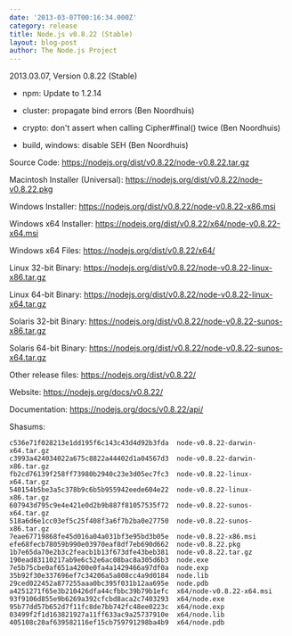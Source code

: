 ```yaml
---
date: '2013-03-07T00:16:34.000Z'
category: release
title: Node.js v0.8.22 (Stable)
layout: blog-post
author: The Node.js Project
---
```


2013.03.07, Version 0.8.22 (Stable)

- npm: Update to 1.2.14

- cluster: propagate bind errors (Ben Noordhuis)

- crypto: don't assert when calling Cipher#final() twice (Ben Noordhuis)

- build, windows: disable SEH (Ben Noordhuis)

Source Code: https://nodejs.org/dist/v0.8.22/node-v0.8.22.tar.gz

Macintosh Installer (Universal): https://nodejs.org/dist/v0.8.22/node-v0.8.22.pkg

Windows Installer: https://nodejs.org/dist/v0.8.22/node-v0.8.22-x86.msi

Windows x64 Installer: https://nodejs.org/dist/v0.8.22/x64/node-v0.8.22-x64.msi

Windows x64 Files: https://nodejs.org/dist/v0.8.22/x64/

Linux 32-bit Binary: https://nodejs.org/dist/v0.8.22/node-v0.8.22-linux-x86.tar.gz

Linux 64-bit Binary: https://nodejs.org/dist/v0.8.22/node-v0.8.22-linux-x64.tar.gz

Solaris 32-bit Binary: https://nodejs.org/dist/v0.8.22/node-v0.8.22-sunos-x86.tar.gz

Solaris 64-bit Binary: https://nodejs.org/dist/v0.8.22/node-v0.8.22-sunos-x64.tar.gz

Other release files: https://nodejs.org/dist/v0.8.22/

Website: https://nodejs.org/docs/v0.8.22/

Documentation: https://nodejs.org/docs/v0.8.22/api/

Shasums:

```
c536e71f028213e1dd195f6c143c43d4d92b3fda  node-v0.8.22-darwin-x64.tar.gz
c3993a424034022a675c8822a44402d1a04567d3  node-v0.8.22-darwin-x86.tar.gz
fb2cd76139f258ff73980b2940c23e3d05ec7fc3  node-v0.8.22-linux-x64.tar.gz
540154b5be3a5c378b9c6b5b955942eede604e22  node-v0.8.22-linux-x86.tar.gz
607943d795c9e4e421e0d2b9b887f81057535f72  node-v0.8.22-sunos-x64.tar.gz
518a6d6e1cc03ef5c25f408f3a6f7b2ba0e27750  node-v0.8.22-sunos-x86.tar.gz
7eae67719868fe45d016a04a031bf3e95bd3b05e  node-v0.8.22-x86.msi
efe68fecb78059b990e03970eaf8df7eb690d662  node-v0.8.22.pkg
1b7e65da70e2b3c2feacb1b13f673dfe43beb381  node-v0.8.22.tar.gz
190ead83110217ab9e6c52e6ac08bac8a305d6b3  node.exe
7e5b75cbe0af651a4200e0fa4a1429466a97df0a  node.exp
35b92f30e337696ef7c34206a5a808cc4a9d0184  node.lib
29ced022452a877255aaa0bc395f031b12aa695e  node.pdb
a4251271f65e3b210426dfa44cfbbc39b79b1efc  x64/node-v0.8.22-x64.msi
93f9106d855e9b6269a392cfcbd8aca2c7403293  x64/node.exe
95b77dd57b652d7f11fc8de7bb742fc48ee0223c  x64/node.exp
03499f2f1d163821927a11ff633ac9a25737910e  x64/node.lib
405108c20af639582116ef15cb759791298ba4b9  x64/node.pdb
```
